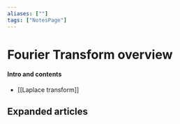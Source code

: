 ```yaml
---
aliases: [""]
tags: ["NotesPage"]
---
```


# Fourier Transform overview

#### Intro and contents
- [[Laplace transform]]


## Expanded articles
